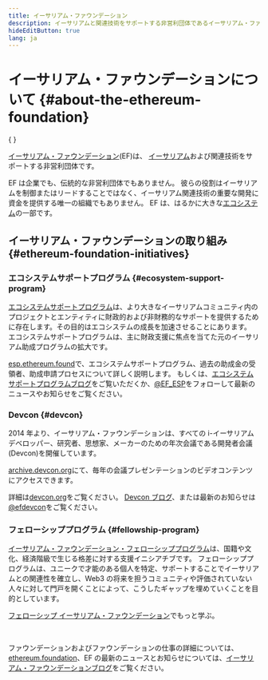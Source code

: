 ```yaml
---
title: イーサリアム・ファウンデーション
description: イーサリアムと関連技術をサポートする非営利団体であるイーサリアム・ファウンデーション(EF)について学びましょう。
hideEditButton: true
lang: ja
---
```


# イーサリアム・ファウンデーションについて \{#about-the-ethereum-foundation}

{
<Logo/>
}

[イーサリアム・ファウンデーション](http://ethereum.foundation/)(EF)は、 [イーサリアム](/what-is-ethereum/)および関連技術をサポートする非営利団体です。

EF は企業でも、伝統的な非営利団体でもありません。 彼らの役割はイーサリアムを制御またはリードすることではなく、イーサリアム関連技術の重要な開発に資金を提供する唯一の組織でもありません。 EF は、はるかに大きな[エコシステム](/community/)の一部です。

## イーサリアム・ファウンデーションの取り組み \{#ethereum-foundation-initiatives}

### エコシステムサポートプログラム \{#ecosystem-support-program}

[エコシステムサポートプログラム](https://esp.ethereum.foundation/)は、より大きなイーサリアムコミュニティ内のプロジェクトとエンティティに財政的および非財務的なサポートを提供するために存在します。その目的はエコシステムの成長を加速させることにあります。 エコシステムサポートプログラムは、主に財政支援に焦点を当てた元のイーサリアム助成プログラムの拡大です。

[esp.ethereum.found](https://esp.ethereum.foundation/)で、エコシステムサポートプログラム、過去の助成金の受領者、助成申請プロセスについて詳しく説明します。 もしくは、[エコシステムサポートプログラムブログ](https://blog.ethereum.org/category/ecosystem-support-program/)をご覧いただくか、[@EF_ESP](https://twitter.com/EF_ESP)をフォローして最新のニュースやお知らせをご覧ください。

### Devcon \{#devcon}

2014 年より、イーサリアム・ファウンデーションは、すべての i-イーサリアムデベロッパー、研究者、思想家、メーカーのための年次会議である開発者会議(Devcon)を開催しています。

[archive.devcon.org](https://archive.devcon.org/)にて、毎年の会議プレゼンテーションのビデオコンテンツにアクセスできます。

詳細は[devcon.org](https://devcon.org/)をご覧ください。 [Devcon ブログ](https://devcon.org/en/blogs/)、または最新のお知らせは[@efdevcon](https://twitter.com/EFDevcon)をご覧ください。

### フェローシッププログラム \{#fellowship-program}

[イーサリアム・ファウンデーション・フェローシッププログラム](https://fellowship.ethereum.foundation/)は、国籍や文化、経済階級で生じる格差に対する支援イニシアチブです。 フェローシッププログラムは、ユニークで才能のある個人を特定、サポートすることでイーサリアムとの関連性を確立し、Web3 の将来を担うコミュニティや評価されていない人々に対して門戸を開くことによって、こうしたギャップを埋めていくことを目的としています。

[フェローシップ イーサリアム・ファウンデーション](https://fellowship.ethereum.foundation/)でもっと学ぶ。

<br/>

ファウンデーションおよびファウンデーションの仕事の詳細については、[ethereum.foundation](http://ethereum.foundation/)、EF の最新のニュースとお知らせについては、[イーサリアム・ファウンデーションブログ](https://blog.ethereum.org/)をご覧ください。
